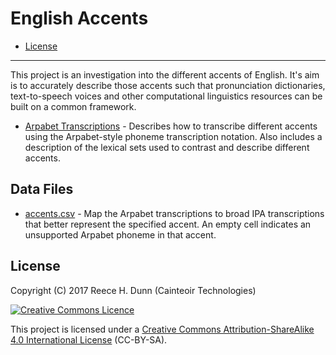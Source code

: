 # English Accents

- [License](#license)

----------

This project is an investigation into the different accents of English. It's
aim is to accurately describe those accents such that pronunciation
dictionaries, text-to-speech voices and other computational linguistics
resources can be built on a common framework.

*  [Arpabet Transcriptions](docs/arpabet.md) - Describes how to transcribe
   different accents using the Arpabet-style phoneme transcription notation.
   Also includes a description of the lexical sets used to contrast and
   describe different accents.

## Data Files

*  [accents.csv](accents.csv) - Map the Arpabet transcriptions to broad IPA
   transcriptions that better represent the specified accent. An empty cell
   indicates an unsupported Arpabet phoneme in that accent.

## License

Copyright (C) 2017 Reece H. Dunn (Cainteoir Technologies)

<a rel="license" href="http://creativecommons.org/licenses/by-sa/4.0/"><img alt="Creative Commons Licence" style="border-width:0" src="https://i.creativecommons.org/l/by-sa/4.0/88x31.png" /></a>

This project is licensed under a [Creative Commons Attribution-ShareAlike 4.0 International License](COPYING.md)
(CC-BY-SA).
